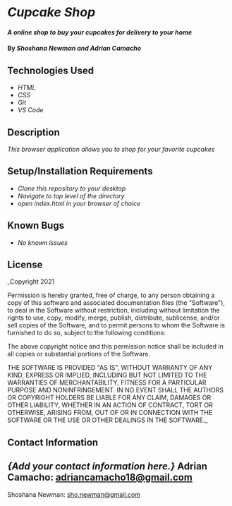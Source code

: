 # _Cupcake Shop_

#### _A online shop to buy your cupcakes for delivery to your home_

#### By _**Shoshana Newman and Adrian Camacho**_

## Technologies Used

* _HTML_
* _CSS_
* _Git_
* _VS Code_

## Description

_This browser application allows you to shop for your favorite cupcakes_

## Setup/Installation Requirements

* _Clone this repository to your desktop_
* _Navigate to top level of the directory_
* _open index.html in your browser of choice_

## Known Bugs

* _No known issues_

## License

_Copyright 2021 <COPYRIGHT Shoshana Newman and Adrian Camacho>

Permission is hereby granted, free of charge, to any person obtaining a copy of this software and associated documentation files (the "Software"), to deal in the Software without restriction, including without limitation the rights to use, copy, modify, merge, publish, distribute, sublicense, and/or sell copies of the Software, and to permit persons to whom the Software is furnished to do so, subject to the following conditions:

The above copyright notice and this permission notice shall be included in all copies or substantial portions of the Software.

THE SOFTWARE IS PROVIDED "AS IS", WITHOUT WARRANTY OF ANY KIND, EXPRESS OR IMPLIED, INCLUDING BUT NOT LIMITED TO THE WARRANTIES OF MERCHANTABILITY, FITNESS FOR A PARTICULAR PURPOSE AND NONINFRINGEMENT. IN NO EVENT SHALL THE AUTHORS OR COPYRIGHT HOLDERS BE LIABLE FOR ANY CLAIM, DAMAGES OR OTHER LIABILITY, WHETHER IN AN ACTION OF CONTRACT, TORT OR OTHERWISE, ARISING FROM, OUT OF OR IN CONNECTION WITH THE SOFTWARE OR THE USE OR OTHER DEALINGS IN THE SOFTWARE._

## Contact Information

_{Add your contact information here.}_
Adrian Camacho: adriancamacho18@gmail.com
-----
Shoshana Newman: sho.newman@gmail.com
